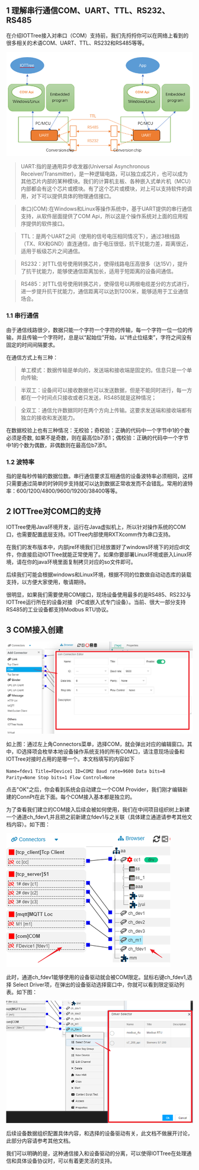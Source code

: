 

## 1 理解串行通信COM、UART、TTL、RS232、RS485

在介绍IOTTree接入对串口（COM）支持前，我们先捋捋你可以在网络上看到的很多相关的术语COM、UART、TTL、RS232和RS485等等。

<img src="../img/conn/com01.png">

>UART:指的是通用异步收发器(Universal Asynchronous Receiver/Transmitter)，是一种逻辑电路，可以独立成芯片，也可以成为其他芯片内部的某种模块。我们的计算机主板、各种嵌入式单片机（MCU）内部都会有这个芯片或模块。有了这个芯片或模块，对上可以支持软件的调用，对下可以提供具体的物理通信接口。

>串口(COM):在Windows和Linux等操作系统中，基于UART提供的串行通信支持，从软件层面提供了COM Api，所以这是个操作系统对上面的应用程序提供的软件接口。

>TTL：是两个UART之间（使用的信号电压相同情况下），通过3根线路（TX、RX和GND）直连通信，由于电压很低，抗干扰能力差，距离很近，适用于板级芯片之间通信。

>RS232：对TTL信号使用转换芯片，使得线路电压高很多（达15V），提升了抗干扰能力，能够使通信距离加长，适用于短距离的设备间通信。

>RS485：对TTL信号使用转换芯片，使得信号以两根电缆差分的方式进行，进一步提升抗干扰能力，通信距离可以达到1200米，能够适用于工业通信场合。

### 1.1 串行通信

由于通信线路很少，数据只能一个字符一个字符的传输，每一个字符一位一位的传输，并且传输一个字符时，总是以“起始位”开始，以“终止位结束”，字符之间没有固定的时间间隔要求。

在通信方式上有三种：
>单工模式：数据传输是单向的，发送端和接收端是固定的。信息只是一个单向传输;

>半双工：设备间可以接收数据也可以发送数据，但是不能同时进行，每一方都在一个时间点只接收或者只发送，RS485就是这种情况；

>全双工：通信允许数据同时在两个方向上传输。这要求发送端和接收端都有独立的接收和发送能力。

在数据校验上也有三种情况：无校验；奇校验：正确的代码中一个字节中1的个数必须是奇数, 如果不是奇数，则在最高位b7添1；偶校验：正确的代码中一个字节中1的个数为偶数，非偶数则在最高位b7添1。

### 1.2 波特率

指的是每秒传输的数据位数。串行通信要求互相通信的设备波特率必须相同，这样只需要通过简单的时钟同步支持就可以达到数据正常收发而不会错乱。常用的波特率：600/1200/4800/9600/19200/38400等等。

## 2 IOTTree对COM口的支持

IOTTree使用Java环境开发，运行在Java虚拟机上，所以针对操作系统的COM口，也需要配置底层支持。IOTTree内部使用RXTXcomm作为串口支持。

在我们的发布版本中，内部jre环境我们已经放置好了windows环境下的对应dll文件，你直接启动IOTTree就能正常使用了。如果你要部署Linux环境或嵌入Linux环境，请在你的java环境里面复制拷贝对应的so文件即可。

后续我们可能会根据windows和Linux环境，根据不同的位数做自动动态库的装载支持，以方便大家使用，敬请期待。

很明显，如果我们需要使用COM接口，现场设备使用最多的是RS485、RS232与IOTTree运行所在的设备对接（PC或嵌入式专门设备）。当前、很大一部分支持RS485的工业设备都支持Modbus RTU协议。

## 3 COM接入创建

<img src="../img/conn/com02.png">

如上图：通过左上角Connectors菜单，选择COM，就会弹出对应的编辑窗口。其中，ID选择项会枚举本地设备操作系统支持的所有COM口，请注意现场设备和IOTTree对接时占用的是哪一个。本文档填写的内容如下

`
Name=fdev1 Title=FDevice1 ID=COM2 Baud rate=9600
Data bits=8 Parity=None Stop bits=1 Flow Control=None
`

点击"OK"之后，你会看到系统会自动建立一个COM Provider，我们刚才编辑新建的ConnPt在此下面。每个COM接入基本都是独立的。

为了查看我们建立的COM接入后续会被如何使用，我们在中间项目组织树上新建一个通道ch_fdev1,并且把之前新建立fdev1与之关联（具体建立通道请参考其他文档内容）。如下图：

<img src="../img/conn/com03.png">

此时，通道ch_fdev1能够使用的设备驱动就会被COM限定。鼠标右键ch_fdev1,选择 Select Driver项，在弹出的设备驱动选择窗口中，你就可以看到限定驱动列表。如下图：

<img src="../img/conn/com04.png">

后续设备数据组织配置具体内容，和选择的设备驱动有关，此文档不做展开讨论，此部分内容请参考其他文档。

我们可以明确的是，这种通信接入和设备驱动的分离，可以使得IOTTree在处理通信和具体设备协议时，可以有着更灵活的支持。
